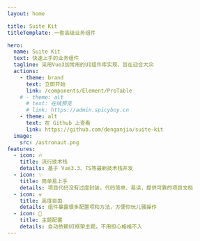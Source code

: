 ```yaml
---
layout: home

title: Suite Kit
titleTemplate: 一套高级业务组件

hero:
  name: Suite Kit
  text: 快速上手的业务组件
  tagline: 采用Vue3加常用的UI组件库实现，旨在迎合大众
  actions:
    - theme: brand
      text: 立即开始
      link: /components/Element/ProTable
    # - theme: alt
      # text: 在线预览
      # link: https://admin.spicyboy.cn
    - theme: alt
      text: 在 Github 上查看
      link: https://github.com/denganjia/suite-kit
  image:
    src: /astronaut.png
features:
  - icon: 🔥
    title: 流行技术栈
    details: 基于 Vue3.3、TS等最新技术栈开发
  - icon: ✨
    title: 简单易上手
    details: 项目代码没有过度封装，代码简单、易读，提供可靠的项目文档
  - icon: ⚒
    title: 高度自由
    details: 组件暴露很多配置项和方法，方便你玩儿骚操作
  - icon: 🎨
    title: 主题配置
    details: 自动依赖UI框架主题，不用担心格格不入
---
```

